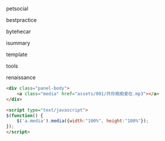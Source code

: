 
petsocial

bestpractice

bytehecar

isummary

template

tools

renaissance


```html
<div class="panel-body">
    <a class="media" href="assets/001/共你痴痴爱在.mp3"></a>  
</div>

<script type="text/javascript">  
$(function() {  
    $('a.media').media({width:"100%", height:"100%"});  
});
</script>
```